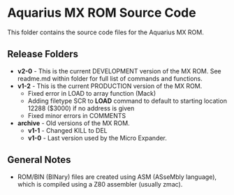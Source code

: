 # Aquarius MX ROM Source Code
This folder contains the source code files for the Aquarius MX ROM.

## Release Folders
 - **v2-0** - This is the current DEVELOPMENT version of the MX ROM. See readme.md within folder for full list of commands and functions.
 - **v1-2** - This is the current PRODUCTION version of the MX ROM.
   - Fixed error in LOAD to array function (Mack)
   - Adding filetype SCR to **LOAD** command to default to starting location 12288 ($3000) if no address is given
   - Fixed minor errors in COMMENTS
 - **archive** - Old versions of the MX ROM.
   - **v1-1** - Changed KILL to DEL
   - **v1-0** - Last version used by the Micro Expander.

## General Notes
- ROM/BIN (BINary) files are created using ASM (ASseMbly language), which is compiled using a Z80 assembler (usually zmac).
